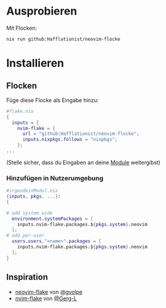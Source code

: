 # Ausprobieren
Mit Flocken:
```console
nix run github:Hafflationist/neovim-flocke
```
# Installieren

## Flocken
Füge diese Flocke als Eingabe hinzu:
```nix
#flake.nix
{
  inputs = {
    nvim-flake = {
      url = "github:Hafflationist/neovim-flocke";
      inputs.nixpkgs.follows = "nixpkgs";
    };
...
```
(Stelle sicher, dass du Eingaben an deine [Module](https://blog.nobbz.dev/posts/2022-12-12-getting-inputs-to-modules-in-a-flake/) weitergibst)
### Hinzufügen in Nutzerumgebung
```nix
#irgendeinModul.nix
{inputs, pkgs, ...}:
{

# add system wide
  environment.systemPackages = [
    inputs.nvim-flake.packages.${pkgs.system}.neovim
  ];
# add per-user
  users.users."<name>".packages = [
    inputs.nvim-flake.packages.${pkgs.system}.neovim
  ];
}
```

## Inspiration
- [neovim-flake](https://github.com/gvolpe/neovim-flake) von [@gvolpe](https://github.com/gvolpe)
- [nvim-flake](https://github.com/Gerg-L/nvim-flake) von [@Gerg-L](https://github.com/Gerg-L)
